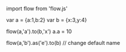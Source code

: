 
 
import flow from 'flow.js'
 
var a = {a:1,b:2}
var b = {x:3,y:4}
 
flow(a,'a').to(b,'x')
a.a = 10

flow(a,'b').as('e').to(b)  // change default name

